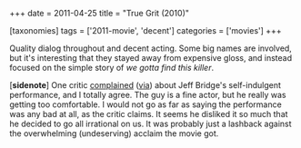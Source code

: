 +++
date = 2011-04-25
title = "True Grit (2010)"

[taxonomies]
tags = ['2011-movie', 'decent']
categories = ['movies']
+++

Quality dialog throughout and decent acting. Some big names are
involved, but it\'s interesting that they stayed away from expensive
gloss, and instead focused on the simple story of *we gotta find this
killer*.

\[**sidenote**\] One critic [complained] ([via]) about Jeff Bridge\'s
self-indulgent performance, and I totally agree. The guy is a fine
actor, but he really was getting too comfortable. I would not go as far
as saying the performance was any bad at all, as the critic claims. It
seems he disliked it so much that he decided to go all irrational on us.
It was probably just a lashback against the overwhelming (undeserving)
acclaim the movie got.

  [complained]: http://www.observer.com/2010/culture/year-end-roundup-what-see-and-skip-ball-drops?page=1
  [via]: http://en.wikipedia.org/wiki/True_Grit_(2010_film)
